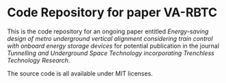 # Code Repository for paper VA-RBTC

This is the code repository for an ongoing paper entitled *Energy-saving design of metro underground vertical alignment considering train control with onboard energy storage devices* for potential publication in the journal *Tunnelling and Underground Space Technology incorporating Trenchless Technology Research*.

The source code is all available under MIT licenses.